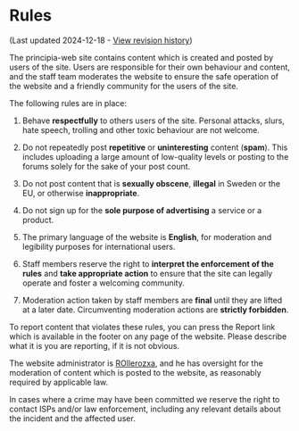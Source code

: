 # Rules
(Last updated 2024-12-18 - [View revision history](https://github.com/principia-game/principia-web/commits/master/templates/markdown/rules.md))

The principia-web site contains content which is created and posted by users of the site. Users are responsible for their own behaviour and content, and the staff team moderates the website to ensure the safe operation of the website and a friendly community for the users of the site.

The following rules are in place:

1. Behave **respectfully** to others users of the site. Personal attacks, slurs, hate speech, trolling and other toxic behaviour are not welcome.

2. Do not repeatedly post **repetitive** or **uninteresting** content (**spam**). This includes uploading a large amount of low-quality levels or posting to the forums solely for the sake of your post count.

3. Do not post content that is **sexually obscene**, **illegal** in Sweden or the EU, or otherwise **inappropriate**.

4. Do not sign up for the **sole purpose of advertising** a service or a product.

5. The primary language of the website is **English**, for moderation and legibility purposes for international users.

6. Staff members reserve the right to **interpret the enforcement of the rules** and **take appropriate action** to ensure that the site can legally operate and foster a welcoming community.

7. Moderation action taken by staff members are **final** until they are lifted at a later date. Circumventing moderation actions are **strictly forbidden**.

To report content that violates these rules, you can press the Report link which is available in the footer on any page of the website. Please describe what it is you are reporting, if it is not obvious.

The website administrator is [ROllerozxa](/user/1), and he has oversight for the moderation of content which is posted to the website, as reasonably required by applicable law.

In cases where a crime may have been committed we reserve the right to contact ISPs and/or law enforcement, including any relevant details about the incident and the affected user.
